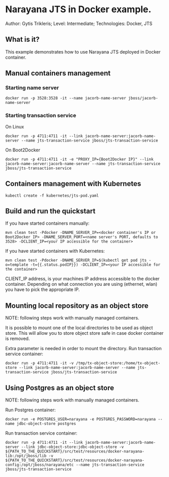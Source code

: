 Narayana JTS in Docker example.
==================================================================================================
Author: Gytis Trikleris;
Level: Intermediate;
Technologies: Docker, JTS

What is it?
-----------

This example demonstrates how to use Narayana JTS deployed in Docker container.

Manual containers management
---------------------------

### Starting name server

    docker run -p 3528:3528 -it --name jacorb-name-server jboss/jacorb-name-server


### Starting transaction service

On Linux

    docker run -p 4711:4711 -it --link jacorb-name-server:jacorb-name-server --name jts-transaction-service jboss/jts-transaction-service

On Boot2Docker

    docker run -p 4711:4711 -it -e "PROXY_IP={Boot2Docker IP}" --link jacorb-name-server:jacorb-name-server --name jts-transaction-service jboss/jts-transaction-service


Containers management with Kubernetes
-------------------------------------

    kubectl create -f kubernetes/jts-pod.yaml

Build and run the quickstart
-------------------------------

If you have started containers manually:

    mvn clean test -Pdocker -DNAME_SERVER_IP=<docker container's IP or Boot2Docker IP> -DNAME_SERVER_PORT=<name server's PORT, defaults to 3528> -DCLIENT_IP=<your IP accessible for the container>

If you have started containers with Kubernetes:

    mvn clean test -Pdocker -DNAME_SERVER_IP=$(kubectl get pod jts -o=template -t={{.status.podIP}}) -DCLIENT_IP=<your IP accessible for the container>

CLIENT_IP address, is your machines IP address accessible to the docker container. Depending on what connection you are using (ethernet, wlan) you have to pick the appropriate IP.


Mounting local repository as an object store
--------------------------------------------

NOTE: following steps work with manually managed containers.

It is possible to mount one of the local directories to be used as object store. This will allow you to store object store safe in case docker container is removed.

Extra parameter is needed in order to mount the directory. Run transaction service container:

    docker run -p 4711:4711 -it -v /tmp/tx-object-store:/home/tx-object-store --link jacorb-name-server:jacorb-name-server --name jts-transaction-service jboss/jts-transaction-service

Using Postgres as an object store
---------------------------------

NOTE: following steps work with manually managed containers.

Run Postgres container:

    docker run -e POSTGRES_USER=narayana -e POSTGRES_PASSWORD=narayana --name jdbc-object-store postgres

Run transaction service container:

    docker run -p 4711:4711 -it --link jacorb-name-server:jacorb-name-server --link jdbc-object-store:jdbc-object-store -v ${PATH_TO_THE_QUICKSTART}/src/test/resources/docker-narayana-lib:/opt/jboss/lib -v ${PATH_TO_THE_QUICKSTART}/src/test/resources/docker-narayana-config:/opt/jboss/narayana/etc --name jts-transaction-service jboss/jts-transaction-service
